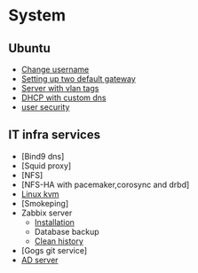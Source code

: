 # System

## Ubuntu
- [Change username](system/ubuntu-change-username.md)
- [Setting up two default gateway](system/ubuntu-two-default-gw.md)
- [Server with vlan tags](system/ubuntu-vlan-tag.md)
- [DHCP with custom dns](system/ubuntu-dhcp-change-dns.md)
- [user security](system/ubuntu-user-security.md)

## IT infra services
- [Bind9 dns]
- [Squid proxy]
- [NFS]
- [NFS-HA with pacemaker,corosync and drbd]
- [Linux kvm](system/linux-kvm.md)
- [Smokeping]
- Zabbix server
    - [Installation](system/zabbix-server-installation.md)
    - Database backup
    - [Clean history](system/zabbix-clean-history.md)
- [Gogs git service]
- [AD server](system/ad_server.md)
